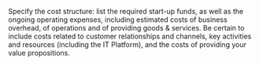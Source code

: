  Specify the cost structure: list the required start-up funds, as well as the ongoing operating expenses, including estimated costs 
 of business overhead, of operations and of providing goods & services. Be certain to include costs related to customer relationships 
 and channels, key activities and resources (including the IT Platform), and the costs of providing your value propositions.
 
 
